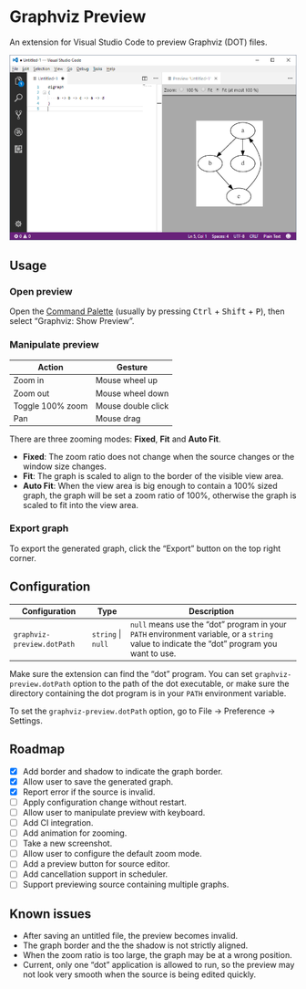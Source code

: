 # Graphviz Preview

An extension for Visual Studio Code to preview Graphviz (DOT) files.

![Graphviz Preview screenshot](resources/screenshot.png)

## Usage

### Open preview

Open the [Command Palette](https://code.visualstudio.com/docs/getstarted/userinterface#_command-palette) (usually by
pressing <kbd>Ctrl</kbd> + <kbd>Shift</kbd> + <kbd>P</kbd>), then select “Graphviz: Show Preview”.

### Manipulate preview

| Action           | Gesture            |
| ---------------- | ------------------ |
| Zoom in          | Mouse wheel up     |
| Zoom out         | Mouse wheel down   |
| Toggle 100% zoom | Mouse double click |
| Pan              | Mouse drag         |

There are three zooming modes: **Fixed**, **Fit** and **Auto Fit**.

- **Fixed**: The zoom ratio does not change when the source changes or the window size changes.
- **Fit**: The graph is scaled to align to the border of the visible view area.
- **Auto Fit**: When the view area is big enough to contain a 100% sized graph, the graph will be set a zoom ratio of
  100%, otherwise the graph is scaled to fit into the view area.

### Export graph

To export the generated graph, click the “Export” button on the top right corner.

## Configuration

| Configuration              | Type               | Description                                                                                                                                |
| -------------------------- | ------------------ | ------------------------------------------------------------------------------------------------------------------------------------------ |
| `graphviz-preview.dotPath` | `string` \| `null` | `null` means use the “dot” program in your `PATH` environment variable, or a `string` value to indicate the “dot” program you want to use. |

Make sure the extension can find the “dot” program. You can set `graphviz-preview.dotPath` option to the path of the dot
executable, or make sure the directory containing the dot program is in your `PATH` environment variable.

To set the `graphviz-preview.dotPath` option, go to File → Preference → Settings.

## Roadmap

- [x] Add border and shadow to indicate the graph border.
- [x] Allow user to save the generated graph.
- [x] Report error if the source is invalid.
- [ ] Apply configuration change without restart.
- [ ] Allow user to manipulate preview with keyboard.
- [ ] Add CI integration.
- [ ] Add animation for zooming.
- [ ] Take a new screenshot.
- [ ] Allow user to configure the default zoom mode.
- [ ] Add a preview button for source editor.
- [ ] Add cancellation support in scheduler.
- [ ] Support previewing source containing multiple graphs.

## Known issues

- After saving an untitled file, the preview becomes invalid.
- The graph border and the the shadow is not strictly aligned.
- When the zoom ratio is too large, the graph may be at a wrong position.
- Current, only one “dot” application is allowed to run, so the preview may not look very smooth when the source is
  being edited quickly.
